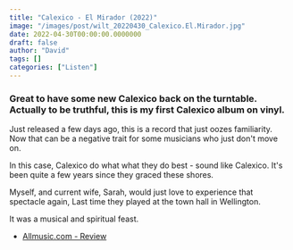 ```yaml
---
title: "Calexico - El Mirador (2022)"
image: "/images/post/wilt_20220430_Calexico.El.Mirador.jpg"
date: 2022-04-30T00:00:00.0000000
draft: false
author: "David"
tags: []
categories: ["Listen"]
---
```

### Great to have some new Calexico back on the turntable. Actually to be truthful, this is my first Calexico album on vinyl.

 Just released a few days ago, this is a record that just oozes familiarity. Now that can be a negative trait for some musicians who just don't move on.

 In this case, Calexico do what what they do best - sound like Calexico. It's been quite a few years since they graced these shores.

 Myself, and current wife, Sarah, would just love to experience that spectacle again, Last time they played at the town hall in Wellington.

 It was a musical and spiritual feast.

-  [Allmusic.com - Review](https://www.allmusic.com/album/el-mirador-mw0003661074)